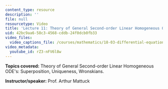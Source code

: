 ```yaml
---
content_type: resource
description: ''
file: null
resourcetype: Video
title: 'Lecture 11: Theory of General Second-order Linear Homogeneous ODEs'
uid: 42bc9aa6-58c3-4568-cddb-24f0dcb0fb33
video_files:
  video_captions_file: /courses/mathematics/18-03-differential-equations-spring-2010/video-lectures/lecture-11-theory-of-general-second-order-linear-homogeneous-odes/rZ3-nFV6l8w.vtt
video_metadata:
  youtube_id: rZ3-nFV6l8w
---
```


**Topics covered:** Theory of General Second-order Linear Homogeneous ODE's: Superposition, Uniqueness, Wronskians.

**Instructor/speaker:** Prof. Arthur Mattuck